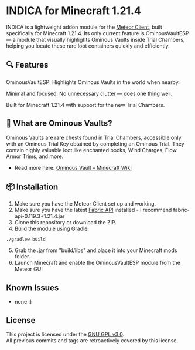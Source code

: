 # INDICA for Minecraft 1.21.4

INDICA is a lightweight addon module for the [Meteor Client](https://meteorclient.com/), built specifically for Minecraft 1.21.4.
Its only current feature is OminousVaultESP — a module that visually highlights Ominous Vaults inside Trial Chambers, helping you locate these rare loot containers quickly and efficiently.

## 🔍 Features

  OminousVaultESP: Highlights Ominous Vaults in the world when nearby.

  Minimal and focused: No unnecessary clutter — does one thing well.

  Built for Minecraft 1.21.4 with support for the new Trial Chambers.

## 🧩 What are Ominous Vaults?

  Ominous Vaults are rare chests found in Trial Chambers, accessible only with an Ominous Trial Key obtained by completing an Ominous Trial.
  They contain highly valuable loot like enchanted books, Wind Charges, Flow Armor Trims, and more.

- Read more here: [Ominous Vault – Minecraft Wiki](https://minecraft.wiki/w/Ominous_Vault)

## 📦 Installation

  1. Make sure you have the Meteor Client set up and working.
  2. Make sure you have the latest [Fabric API](https://www.curseforge.com/minecraft/mc-mods/fabric-api/files) installed - i recommend fabric-api-0.119.3+1.21.4.jar
  3. Clone this repository or download the ZIP.
  4. Build the module using Gradle:

    ./gradlew build

  5. Grab the .jar from "build/libs" and place it into your Minecraft mods folder.
  6. Launch Minecraft and enable the OminousVaultESP module from the Meteor GUI

## Known Issues

- none :)

## License

This project is licensed under the [GNU GPL v3.0](LICENSE).  
All previous commits and tags are retroactively covered by this license.